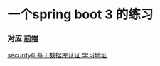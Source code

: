 # 一个spring boot 3 的练习

### 对应 [前端](https://github.com/opasvc/v3)
[security6 基于数据库认证 学习地址](https://www.bilibili.com/video/BV1ib421i7Pc/?p=8&share_source=copy_web&vd_source=4319135069094c5a6cbf0ff489ceae25)

